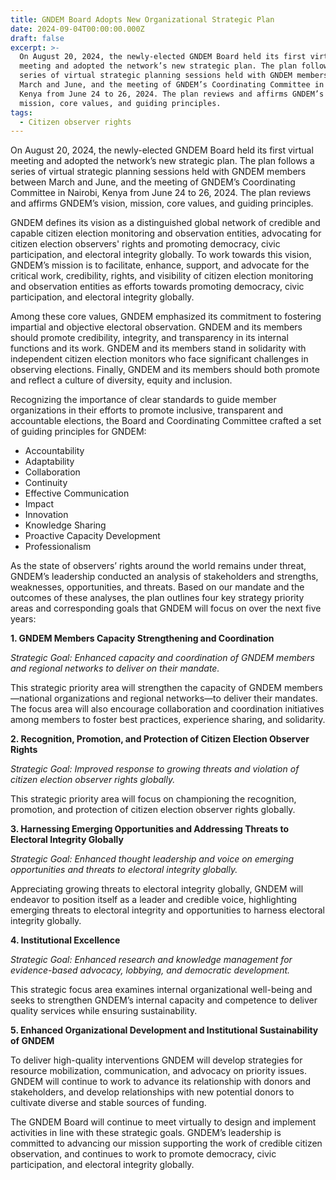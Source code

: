 ```yaml
---
title: GNDEM Board Adopts New Organizational Strategic Plan
date: 2024-09-04T00:00:00.000Z
draft: false
excerpt: >-
  On August 20, 2024, the newly-elected GNDEM Board held its first virtual
  meeting and adopted the network’s new strategic plan. The plan follows a
  series of virtual strategic planning sessions held with GNDEM members between
  March and June, and the meeting of GNDEM’s Coordinating Committee in Nairobi,
  Kenya from June 24 to 26, 2024. The plan reviews and affirms GNDEM’s vision,
  mission, core values, and guiding principles.
tags:
  - Citizen observer rights
---
```


On August 20, 2024, the newly-elected GNDEM Board held its first virtual meeting and adopted the network’s new strategic plan. The plan follows a series of virtual strategic planning sessions held with GNDEM members between March and June, and the meeting of GNDEM’s Coordinating Committee in Nairobi, Kenya from June 24 to 26, 2024. The plan reviews and affirms GNDEM’s vision, mission, core values, and guiding principles. 

GNDEM defines its vision as a distinguished global network of credible and capable citizen election monitoring and observation entities, advocating for citizen election observers' rights and promoting democracy, civic participation, and electoral integrity globally. To work towards this vision, GNDEM’s mission is to facilitate, enhance, support, and advocate for the critical work, credibility, rights, and visibility of citizen election monitoring and observation entities as efforts towards promoting democracy, civic participation, and electoral integrity globally.

Among these core values, GNDEM emphasized its commitment to fostering impartial and objective electoral observation. GNDEM and its members should promote credibility, integrity, and transparency in its internal functions and its work. GNDEM and its members stand in solidarity with independent citizen election monitors who face significant challenges in observing elections. Finally, GNDEM and its members should both promote and reflect a culture of diversity, equity and inclusion.

Recognizing the importance of clear standards to guide member organizations in their efforts to promote inclusive, transparent and accountable elections, the Board and Coordinating Committee crafted a set of guiding principles for GNDEM:

* Accountability
* Adaptability
* Collaboration
* Continuity
* Effective Communication
* Impact
* Innovation
* Knowledge Sharing
* Proactive Capacity Development
* Professionalism

As the state of observers’ rights around the world remains under threat, GNDEM’s leadership conducted an analysis of stakeholders and strengths, weaknesses, opportunities, and threats. Based on our mandate and the outcomes of these analyses, the plan outlines four key strategy priority areas and corresponding goals that GNDEM will focus on over the next five years:

**1. GNDEM Members Capacity Strengthening and Coordination**

*Strategic Goal: Enhanced capacity and coordination of GNDEM members and regional networks to deliver on their mandate.*

This strategic priority area will strengthen the capacity of GNDEM members—national organizations and regional networks—to deliver their mandates. The focus area will also encourage collaboration and coordination initiatives among members to foster best practices, experience sharing, and solidarity.

**2. Recognition, Promotion, and Protection of Citizen Election Observer Rights**

*Strategic Goal: Improved response to growing threats and violation of citizen election observer rights globally.*

This strategic priority area will focus on championing the recognition, promotion, and protection of citizen election observer rights globally.

**3. Harnessing Emerging Opportunities and Addressing Threats to Electoral Integrity Globally**

*Strategic Goal: Enhanced thought leadership and voice on emerging opportunities and threats to electoral integrity globally.*

Appreciating growing threats to electoral integrity globally, GNDEM will endeavor to position itself as a leader and credible voice, highlighting emerging threats to electoral integrity and opportunities to harness electoral integrity globally.

**4. Institutional Excellence**

*Strategic Goal: Enhanced research and knowledge management for evidence-based advocacy, lobbying, and democratic development.*

This strategic focus area examines internal organizational well-being and seeks to strengthen GNDEM’s internal capacity and competence to deliver quality services while ensuring sustainability.

**5. Enhanced Organizational Development and Institutional Sustainability of GNDEM**

To deliver high-quality interventions GNDEM will develop strategies for resource mobilization, communication, and advocacy on priority issues. GNDEM will continue to work to advance its relationship with donors and stakeholders, and develop relationships with new potential donors to cultivate diverse and stable sources of funding.

The GNDEM Board will continue to meet virtually to design and implement activities in line with these strategic goals. GNDEM’s leadership is committed to advancing our mission supporting the work of credible citizen observation, and continues to work to promote democracy, civic participation, and electoral integrity globally.
